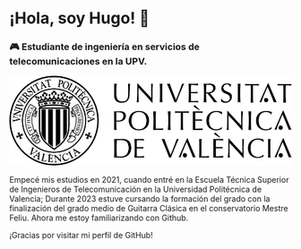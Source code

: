 # ¡Hola, soy Hugo! 👋

### 🎮 Estudiante de ingeniería en servicios de telecomunicaciones en la UPV.

![Logo del proyecto](/Logo_UPV.png)

Empecé mis estudios en 2021, cuando entré en la Escuela Técnica Superior de Ingenieros de Telecomunicación en la Universidad Politécnica de Valencia;
Durante 2023 estuve cursando la formación del grado con la finalización del grado medio de Guitarra Clásica en el conservatorio Mestre Feliu.
Ahora me estoy familiarizando con Github.

¡Gracias por visitar mi perfil de GitHub!


